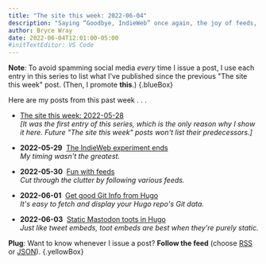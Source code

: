 ```yaml
---
title: "The site this week: 2022-06-04"
description: "Saying “Goodbye, IndieWeb” once again, the joy of feeds, and getting Hugo to show Git info and Mastodon content."
author: Bryce Wray
date: 2022-06-04T12:01:00-05:00
#initTextEditor: VS Code
---
```


**Note**: To avoid spamming social media *every* time I issue a post, I use each entry in this series to list what I've published since the previous "The site this week" post. (Then, I promote **this**.)
{.blueBox}

Here are my posts from this past week . . .

- [The site this week: 2022-05-28](/posts/2022/05/site-week-2022-05-28/)\
*[It was the first entry of this series, which is the only reason why I show it here. Future "The site this week" posts won't list their predecessors.]*

- <span class="sansSerif"><strong class="pokey">2022-05-29</strong></span>&nbsp;&nbsp;[The IndieWeb experiment ends](/posts/2022/05/indieweb-experiment-ends/)\
*My timing wasn't the greatest.*

- <span class="sansSerif"><strong class="pokey">2022-05-30</strong></span>&nbsp;&nbsp;[Fun with feeds](/posts/2022/05/fun-with-feeds/)\
*Cut through the clutter by following various feeds.*

- <span class="sansSerif"><strong class="pokey">2022-06-01</strong></span>&nbsp;&nbsp;[Get good Git Info from Hugo](/posts/2022/06/get-good-git-info-hugo/)\
*It's easy to fetch and display your Hugo repo's Git data.*

- <span class="sansSerif"><strong class="pokey">2022-06-03</strong></span>&nbsp;&nbsp;[Static Mastodon toots in Hugo](/posts/2022/06/static-mastodon-toots-hugo/)\
*Just like tweet embeds, toot embeds are best when they're purely static.*

**Plug**: Want to know whenever I issue a post? **Follow the feed** (choose [RSS](/index.xml) or [JSON](/index.json)).
{.yellowBox}
